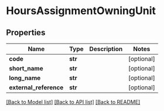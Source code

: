 # HoursAssignmentOwningUnit

## Properties
Name | Type | Description | Notes
------------ | ------------- | ------------- | -------------
**code** | **str** |  | [optional] 
**short_name** | **str** |  | [optional] 
**long_name** | **str** |  | [optional] 
**external_reference** | **str** |  | [optional] 

[[Back to Model list]](../README.md#documentation-for-models) [[Back to API list]](../README.md#documentation-for-api-endpoints) [[Back to README]](../README.md)


